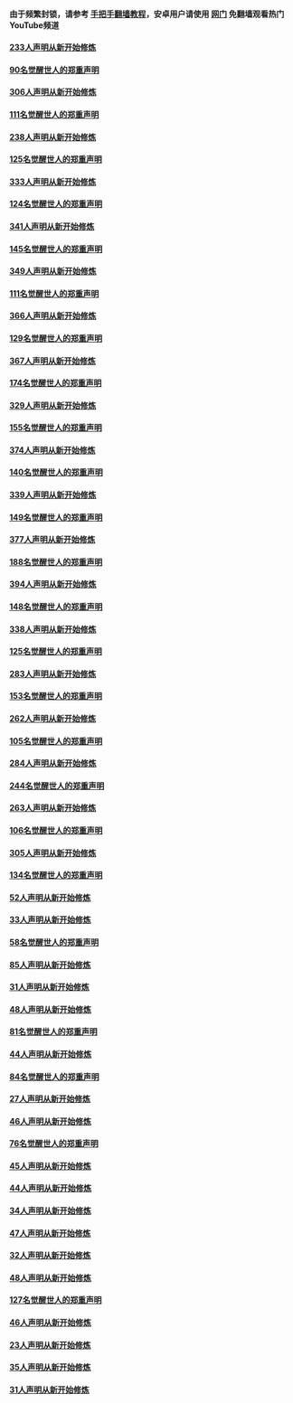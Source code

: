 #### 由于频繁封锁，请参考 [手把手翻墙教程](https://github.com/gfw-breaker/guides/wiki/)，安卓用户请使用 [网门](https://github.com/gfw-breaker/nogfw/blob/master/dl.md?t=07201900) 免翻墙观看热门YouTube频道 

#### [233人声明从新开始修炼](../pages/91/428432.md?t=07201900) 

#### [90名觉醒世人的郑重声明](../pages/91/428431.md?t=07201900) 

#### [306人声明从新开始修炼](../pages/91/428076.md?t=07201900) 

#### [111名觉醒世人的郑重声明](../pages/91/428075.md?t=07201900) 

#### [238人声明从新开始修炼](../pages/91/427767.md?t=07201900) 

#### [125名觉醒世人的郑重声明](../pages/91/427766.md?t=07201900) 

#### [333人声明从新开始修炼](../pages/91/427525.md?t=07201900) 

#### [124名觉醒世人的郑重声明](../pages/91/427524.md?t=07201900) 

#### [341人声明从新开始修炼](../pages/91/427255.md?t=07201900) 

#### [145名觉醒世人的郑重声明](../pages/91/427254.md?t=07201900) 

#### [349人声明从新开始修炼](../pages/91/426969.md?t=07201900) 

#### [111名觉醒世人的郑重声明](../pages/91/426968.md?t=07201900) 

#### [366人声明从新开始修炼](../pages/91/426737.md?t=07201900) 

#### [129名觉醒世人的郑重声明](../pages/91/426736.md?t=07201900) 

#### [367人声明从新开始修炼](../pages/91/426421.md?t=07201900) 

#### [174名觉醒世人的郑重声明](../pages/91/426420.md?t=07201900) 

#### [329人声明从新开始修炼](../pages/91/426139.md?t=07201900) 

#### [155名觉醒世人的郑重声明](../pages/91/426138.md?t=07201900) 

#### [374人声明从新开始修炼](../pages/91/425811.md?t=07201900) 

#### [140名觉醒世人的郑重声明](../pages/91/425810.md?t=07201900) 

#### [339人声明从新开始修炼](../pages/91/425690.md?t=07201900) 

#### [149名觉醒世人的郑重声明](../pages/91/425689.md?t=07201900) 

#### [377人声明从新开始修炼](../pages/91/424867.md?t=07201900) 

#### [188名觉醒世人的郑重声明](../pages/91/424866.md?t=07201900) 

#### [394人声明从新开始修炼](../pages/91/423914.md?t=07201900) 

#### [148名觉醒世人的郑重声明](../pages/91/423913.md?t=07201900) 

#### [338人声明从新开始修炼](../pages/91/423540.md?t=07201900) 

#### [125名觉醒世人的郑重声明](../pages/91/423539.md?t=07201900) 

#### [283人声明从新开始修炼](../pages/91/423296.md?t=07201900) 

#### [153名觉醒世人的郑重声明](../pages/91/423295.md?t=07201900) 

#### [262人声明从新开始修炼](../pages/91/423004.md?t=07201900) 

#### [105名觉醒世人的郑重声明](../pages/91/423003.md?t=07201900) 

#### [284人声明从新开始修炼](../pages/91/422707.md?t=07201900) 

#### [244名觉醒世人的郑重声明](../pages/91/422706.md?t=07201900) 

#### [263人声明从新开始修炼](../pages/91/422553.md?t=07201900) 

#### [106名觉醒世人的郑重声明](../pages/91/422552.md?t=07201900) 

#### [305人声明从新开始修炼](../pages/91/422153.md?t=07201900) 

#### [134名觉醒世人的郑重声明](../pages/91/422152.md?t=07201900) 

#### [52人声明从新开始修炼](../pages/91/421846.md?t=07201900) 

#### [33人声明从新开始修炼](../pages/91/421804.md?t=07201900) 

#### [58名觉醒世人的郑重声明](../pages/91/421845.md?t=07201900) 

#### [85人声明从新开始修炼](../pages/91/421769.md?t=07201900) 

#### [31人声明从新开始修炼](../pages/91/421763.md?t=07201900) 

#### [48人声明从新开始修炼](../pages/91/421605.md?t=07201900) 

#### [81名觉醒世人的郑重声明](../pages/91/421656.md?t=07201900) 

#### [44人声明从新开始修炼](../pages/91/421544.md?t=07201900) 

#### [84名觉醒世人的郑重声明](../pages/91/421543.md?t=07201900) 

#### [27人声明从新开始修炼](../pages/91/421465.md?t=07201900) 

#### [46人声明从新开始修炼](../pages/91/421454.md?t=07201900) 

#### [76名觉醒世人的郑重声明](../pages/91/421453.md?t=07201900) 

#### [45人声明从新开始修炼](../pages/91/421452.md?t=07201900) 

#### [44人声明从新开始修炼](../pages/91/421422.md?t=07201900) 

#### [34人声明从新开始修炼](../pages/91/421322.md?t=07201900) 

#### [47人声明从新开始修炼](../pages/91/421264.md?t=07201900) 

#### [32人声明从新开始修炼](../pages/91/421225.md?t=07201900) 

#### [48人声明从新开始修炼](../pages/91/421202.md?t=07201900) 

#### [127名觉醒世人的郑重声明](../pages/91/421224.md?t=07201900) 

#### [46人声明从新开始修炼](../pages/91/421203.md?t=07201900) 

#### [23人声明从新开始修炼](../pages/91/421138.md?t=07201900) 

#### [35人声明从新开始修炼](../pages/91/421122.md?t=07201900) 

#### [31人声明从新开始修炼](../pages/91/421081.md?t=07201900) 

